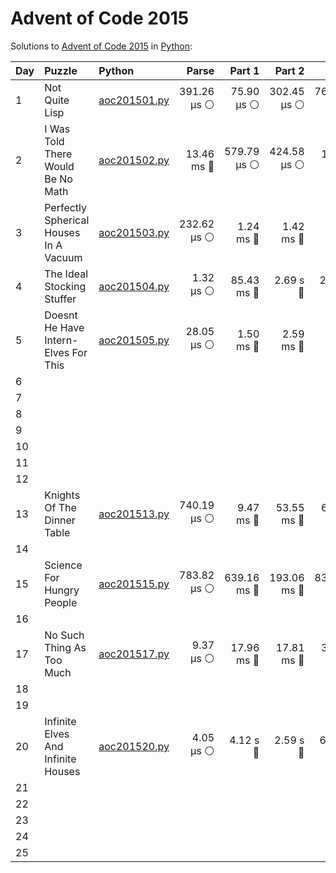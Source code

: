 # Advent of Code 2015

Solutions to [Advent of Code 2015](https://adventofcode.com/2015/) in [Python](https://www.python.org/):

| Day  | Puzzle                                 | Python                                                                 |       Parse |      Part 1 |      Part 2 |       Total |
| :--- | :------------------------------------- | :--------------------------------------------------------------------- | ----------: | ----------: | ----------: | ----------: |
| 1    | Not Quite Lisp                         | [aoc201501.py](01_not_quite_lisp/aoc201501.py)                         | 391.26 μs ⚪️ |  75.90 μs ⚪️ | 302.45 μs ⚪️ | 769.60 μs ⚪️ |
| 2    | I Was Told There Would Be No Math      | [aoc201502.py](02_i_was_told_there_would_be_no_math/aoc201502.py)      |  13.46 ms 🔵 | 579.79 μs ⚪️ | 424.58 μs ⚪️ |  14.46 ms 🔵 |
| 3    | Perfectly Spherical Houses In A Vacuum | [aoc201503.py](03_perfectly_spherical_houses_in_a_vacuum/aoc201503.py) | 232.62 μs ⚪️ |   1.24 ms 🔵 |   1.42 ms 🔵 |   2.89 ms 🔵 |
| 4    | The Ideal Stocking Stuffer             | [aoc201504.py](04_the_ideal_stocking_stuffer/aoc201504.py)             |   1.32 μs ⚪️ |  85.43 ms 🔵 |    2.69 s 🔴 |    2.78 s 🔴 |
| 5    | Doesnt He Have Intern-Elves For This   | [aoc201505.py](05_doesnt_he_have_intern-elves_for_this/aoc201505.py)   |  28.05 μs ⚪️ |   1.50 ms 🔵 |   2.59 ms 🔵 |   4.12 ms 🔵 |
| 6    |                                        |                                                                        |             |             |             |             |
| 7    |                                        |                                                                        |             |             |             |             |
| 8    |                                        |                                                                        |             |             |             |             |
| 9    |                                        |                                                                        |             |             |             |             |
| 10   |                                        |                                                                        |             |             |             |             |
| 11   |                                        |                                                                        |             |             |             |             |
| 12   |                                        |                                                                        |             |             |             |             |
| 13   | Knights Of The Dinner Table            | [aoc201513.py](13_knights_of_the_dinner_table/aoc201513.py)            | 740.19 μs ⚪️ |   9.47 ms 🔵 |  53.55 ms 🔵 |  63.76 ms 🔵 |
| 14   |                                        |                                                                        |             |             |             |             |
| 15   | Science For Hungry People              | [aoc201515.py](15_science_for_hungry_people/aoc201515.py)              | 783.82 μs ⚪️ | 639.16 ms 🔵 | 193.06 ms 🔵 | 833.00 ms 🔵 |
| 16   |                                        |                                                                        |             |             |             |             |
| 17   | No Such Thing As Too Much              | [aoc201517.py](17_no_such_thing_as_too_much/aoc201517.py)              |   9.37 μs ⚪️ |  17.96 ms 🔵 |  17.81 ms 🔵 |  35.77 ms 🔵 |
| 18   |                                        |                                                                        |             |             |             |             |
| 19   |                                        |                                                                        |             |             |             |             |
| 20   | Infinite Elves And Infinite Houses     | [aoc201520.py](20_infinite_elves_and_infinite_houses/aoc201520.py)     |   4.05 μs ⚪️ |    4.12 s 🔴 |    2.59 s 🔴 |    6.71 s 🔴 |
| 21   |                                        |                                                                        |             |             |             |             |
| 22   |                                        |                                                                        |             |             |             |             |
| 23   |                                        |                                                                        |             |             |             |             |
| 24   |                                        |                                                                        |             |             |             |             |
| 25   |                                        |                                                                        |             |             |             |             |
